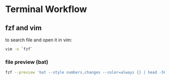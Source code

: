 # Terminal Workflow

## fzf and vim

to search file and open it in vim:

```bash
vim -o `fzf`
```

### file preview (bat)

```bash
fzf --preview 'bat --style numbers,changes --color=always {} | head -500'
```
